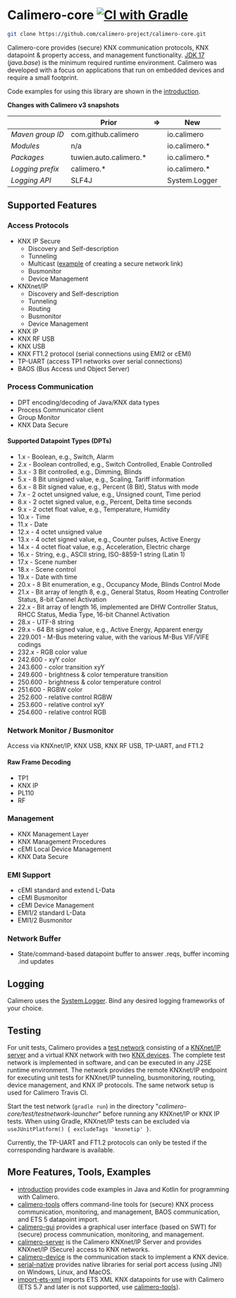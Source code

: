 Calimero-core [![CI with Gradle](https://github.com/calimero-project/calimero-core/actions/workflows/gradle.yml/badge.svg)](https://github.com/calimero-project/calimero-core/actions/workflows/gradle.yml)
=============
~~~ sh
git clone https://github.com/calimero-project/calimero-core.git
~~~

Calimero-core provides (secure) KNX communication protocols, KNX datapoint & property access, and management functionality. [JDK 17](https://openjdk.org/projects/jdk/17/) (_java.base_) is the minimum required runtime environment.
Calimero was developed with a focus on applications that run on embedded devices and require a small footprint.

Code examples for using this library are shown in the [introduction](https://github.com/calimero-project/introduction).

**Changes with Calimero v3 snapshots**

|                          | Prior                  | =>  | New           |
|--------------------------|------------------------|-----|---------------|
| _Maven group ID_         | com.github.calimero    |     | io.calimero   |
| _Modules_                | n/a                    |     | io.calimero.* |
| _Packages_               | tuwien.auto.calimero.* |     | io.calimero.* |
| _Logging prefix_         | calimero.*             |     | io.calimero.* |
| _Logging API_            | SLF4J                  |     | System.Logger |

Supported Features
--------

### Access Protocols
* KNX IP Secure
    * Discovery and Self-description
    * Tunneling
    * Multicast ([example](https://github.com/calimero-project/introduction/blob/master/src/main/java/KnxipSecure.java) of creating a secure network link)
    * Busmonitor
    * Device Management
* KNXnet/IP
    * Discovery and Self-description
    * Tunneling
    * Routing
    * Busmonitor
    * Device Management
* KNX IP
* KNX RF USB
* KNX USB
* KNX FT1.2 protocol (serial connections using EMI2 or cEMI)
* TP-UART (access TP1 networks over serial connections)
* BAOS (Bus Access und Object Server)

### Process Communication
* DPT encoding/decoding of Java/KNX data types
* Process Communicator client
* Group Monitor
* KNX Data Secure

#### Supported Datapoint Types (DPTs)
* 1.x - Boolean, e.g., Switch, Alarm
* 2.x - Boolean controlled, e.g., Switch Controlled, Enable Controlled
* 3.x - 3 Bit controlled, e.g., Dimming, Blinds
* 5.x - 8 Bit unsigned value, e.g., Scaling, Tariff information
* 6.x - 8 Bit signed value, e.g., Percent (8 Bit), Status with mode
* 7.x - 2 octet unsigned value, e.g., Unsigned count, Time period
* 8.x - 2 octet signed value, e.g., Percent, Delta time seconds
* 9.x - 2 octet float value, e.g., Temperature, Humidity
* 10.x - Time
* 11.x - Date
* 12.x - 4 octet unsigned value
* 13.x - 4 octet signed value, e.g., Counter pulses, Active Energy
* 14.x - 4 octet float value, e.g., Acceleration, Electric charge
* 16.x - String, e.g., ASCII string, ISO-8859-1 string (Latin 1)
* 17.x - Scene number
* 18.x - Scene control
* 19.x - Date with time
* 20.x - 8 Bit enumeration, e.g., Occupancy Mode, Blinds Control Mode
* 21.x - Bit array of length 8, e.g., General Status, Room Heating Controller Status, 8-bit Cannel Activation
* 22.x - Bit array of length 16, implemented are DHW Controller Status, RHCC Status, Media Type, 16-bit Channel Activation
* 28.x - UTF-8 string
* 29.x - 64 Bit signed value, e.g., Active Energy, Apparent energy
* 229.001 - M-Bus metering value, with the various M-Bus VIF/VIFE codings
* 232.x - RGB color value
* 242.600 - xyY color
* 243.600 - color transition xyY
* 249.600 - brightness & color temperature transition
* 250.600 - brightness & color temperature control
* 251.600 - RGBW color 
* 252.600 - relative control RGBW
* 253.600 - relative control xyY
* 254.600 - relative control RGB

### Network Monitor / Busmonitor
Access via KNXnet/IP, KNX USB, KNX RF USB, TP-UART, and FT1.2

#### Raw Frame Decoding
* TP1
* KNX IP
* PL110
* RF

### Management
* KNX Management Layer
* KNX Management Procedures
* cEMI Local Device Management
* KNX Data Secure

### EMI Support
* cEMI standard and extend L-Data
* cEMI Busmonitor 
* cEMI Device Management
* EMI1/2 standard L-Data 
* EMI1/2 Busmonitor

### Network Buffer
* State/command-based datapoint buffer to answer .reqs, buffer incoming .ind updates


Logging
-------

Calimero uses the [System.Logger](https://docs.oracle.com/en/java/javase/19/docs/api/java.base/java/lang/System.Logger.html). Bind any desired logging frameworks of your choice.


Testing
-------

For unit tests, Calimero provides a [test network](https://github.com/calimero-project/calimero-testnetwork) consisting of a [KNXnet/IP server](https://github.com/calimero-project/calimero-server) and a virtual KNX network with two [KNX devices](https://github.com/calimero-project/calimero-device). The complete test network is implemented in software, and can be executed in any J2SE runtime environment. The network provides the remote KNXnet/IP endpoint for executing unit tests for KNXnet/IP tunneling, busmonitoring, routing, device management, and KNX IP protocols. The same network setup is used for Calimero Travis CI.

Start the test network (`gradle run`) in the directory "_calimero-core/test/testnetwork-launcher_" before running any KNXnet/IP or KNX IP tests. When using Gradle, KNXnet/IP tests can be excluded via `useJUnitPlatform() { excludeTags 'knxnetip' }`.

Currently, the TP-UART and FT1.2 protocols can only be tested if the corresponding hardware is available. 


More Features, Tools, Examples
------------------------------

* [introduction](https://github.com/calimero-project/introduction) provides code examples in Java and Kotlin for programming with Calimero.
* [calimero-tools](https://github.com/calimero-project/calimero-tools) offers command-line tools for (secure) KNX process communication, monitoring, and management, BAOS communication, and ETS 5 datapoint import.
* [calimero-gui](https://github.com/calimero-project/calimero-gui) provides a graphical user interface (based on SWT) for (secure) process communication, monitoring, and management.
* [calimero-server](https://github.com/calimero-project/calimero-server) is the Calimero KNXnet/IP Server and provides KNXnet/IP (Secure) access to KNX networks.
* [calimero-device](https://github.com/calimero-project/calimero-device) is the communication stack to implement a KNX device.
* [serial-native](https://github.com/calimero-project/serial-native) provides native libraries for serial port access (using JNI) on Windows, Linux, and MacOS.
* [import-ets-xml](https://github.com/calimero-project/import-ets-xml) imports ETS XML KNX datapoints for use with Calimero (ETS 5.7 and later is not supported, use [calimero-tools](https://github.com/calimero-project/calimero-tools)).
